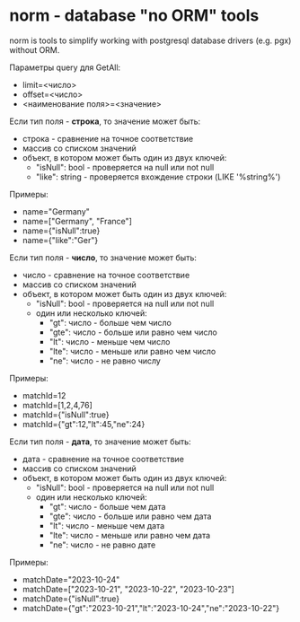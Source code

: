 # norm - database "no ORM" tools

norm is tools to simplify working with postgresql database drivers (e.g. pgx) without ORM.

Параметры query для GetAll:
- limit=<число>
- offset=<число>
- <наименование поля>=<значение>

Если тип поля - **строка**, то значение может быть:
- строка - сравнение на точное соответствие
- массив со списком значений
- объект, в котором может быть один из двух ключей:
  - "isNull": bool - проверяется на null или not null
  - "like": string - проверяется вхождение строки (LIKE '%string%')

Примеры:
  - name="Germany"
  - name=["Germany", "France"]
  - name={"isNull":true}
  - name={"like":"Ger"}

Если тип поля - **число**, то значение может быть:
- число - сравнение на точное соответствие
- массив со списком значений
- объект, в котором может быть один из двух ключей:
  - "isNull": bool - проверяется на null или not null
  - один или несколько ключей:
    - "gt": число - больше чем число
    - "gte": число - больше или равно чем число
    - "lt": число - меньше чем число
    - "lte": число - меньше или равно чем число
    - "ne": число - не равно числу

Примеры:
  - matchId=12
  - matchId=[1,2,4,76]
  - matchId={"isNull":true}
  - matchId={"gt":12,"lt":45,"ne":24}

Если тип поля - **дата**, то значение может быть:
- дата - сравнение на точное соответствие
- массив со списком значений
- объект, в котором может быть один из двух ключей:
  - "isNull": bool - проверяется на null или not null
  - один или несколько ключей:
    - "gt": число - больше чем дата
    - "gte": число - больше или равно чем дата
    - "lt": число - меньше чем дата
    - "lte": число - меньше или равно чем дата
    - "ne": число - не равно дате

Примеры:
  - matchDate="2023-10-24"
  - matchDate=["2023-10-21", "2023-10-22", "2023-10-23"]
  - matchDate={"isNull":true}
  - matchDate={"gt":"2023-10-21","lt":"2023-10-24","ne":"2023-10-22"}

